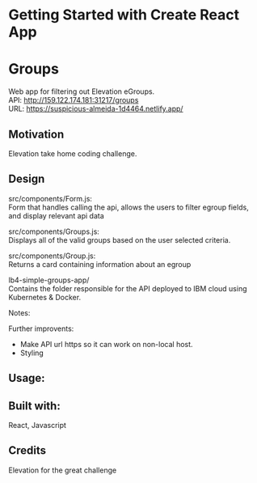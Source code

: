 # Getting Started with Create React App

# Groups

Web app for filtering out Elevation eGroups. <br />
API: http://159.122.174.181:31217/groups <br />
URL: https://suspicious-almeida-1d4464.netlify.app/

## Motivation

Elevation take home coding challenge.

## Design

src/components/Form.js: <br />
Form that handles calling the api, allows the users to filter egroup fields, and display relevant api data <br />

src/components/Groups.js: <br />
Displays all of the valid groups based on the user selected criteria. <br />

src/components/Group.js: <br />
Returns a card containing information about an egroup <br />

lb4-simple-groups-app/ <br />
Contains the folder responsible for the API deployed to IBM cloud using Kubernetes & Docker. <br />


Notes: <br />

Further improvents: <br />
- Make API url https so it can work on non-local host.
- Styling

## Usage:

## Built with:

React, Javascript


## Credits

Elevation for the great challenge <br />
